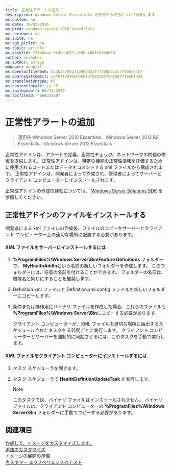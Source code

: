 ```yaml
---
title: 正常性アラートの追加
description: Windows Server Essentials を使用する方法について説明します
ms.custom: na
ms.date: 10/03/2016
ms.prod: windows-server-2016-essentials
ms.reviewer: na
ms.suite: na
ms.tgt_pltfrm: na
ms.topic: article
ms.assetid: 270e0aac-dc42-46f3-a20b-a68ffbded06d
author: nnamuhcs
ms.author: coreyp
manager: dongill
ms.openlocfilehash: 8c3ba4746211690ad52f775b8bdc1ccf9b6c74b7
ms.sourcegitcommit: eaf071249b6eb6b1a758b38579a2d87710abfb54
ms.translationtype: MT
ms.contentlocale: ja-JP
ms.lasthandoff: 05/31/2019
ms.locfileid: "66433720"
---
```

# <a name="add-health-alerts"></a>正常性アラートの追加

>適用先:Windows Server 2016 Essentials、Windows Server 2012 R2 Essentials、Windows Server 2012 Essentials

正常性アドインは、アラートの定義、正常性チェック、ネットワークの問題の修復を提供します。 正常性アドインは、特定の機能の正常性情報を評価するために使用されるコードまたはデータをコメントする xml ファイルから構成されます。 正常性アドインは、開発者によって作成され、管理者によってサーバーとクライアント コンピューターにインストールされます。  
  
 正常性アドインの作成の詳細については、 [Windows Server Solutions SDK](https://go.microsoft.com/fwlink/?LinkID=248648) を参照してください。  
  
## <a name="installing-health-add-in-files"></a>正常性アドインのファイルをインストールする  
 開発者による xml ファイルの作成後、ファイルのコピーをサーバーとクライアント コンピューター上の適切な場所に配置する必要があります。  
  
#### <a name="to-install-the-xml-files-on-the-server"></a>XML ファイルをサーバーにインストールするには  
  
1. **%ProgramFiles%\Windows Server\Bin\Feature Definitions** フォルダーで、 **MyHealthAddIn**という名前の新しいフォルダーを作成します。 このフォルダーには、任意の名前を付けることができます。 フォルダーの名前は、機能名と同じにすることを推奨します。  
  
2. Definition.xml ファイルと Definition.xml.config ファイルを新しいフォルダーにコピーします。  
  
3. 条件または操作用にバイナリ ファイルを作成した場合、これらのファイルも **%ProgramFiles%\Windows Server\Bin**にコピーする必要があります。  
  
   クライアント コンピューターが、XML ファイルを適切な場所に抽出するスケジュールされたタスクを 6 時間ごとに実行します。 クライアント コンピューターとサーバーを強制的に同期させるには、このタスクを手動で実行します。  
  
#### <a name="to-install-the-xml-files-on-the-client-computer"></a>XML ファイルをクライアント コンピューターにインストールするには  
  
1.  タスク スケジューラを開きます。  
  
2.  タスク スケジューラで **HealthDefintionUpdateTask** を実行します。  
  
    > [!NOTE]
    >  このタスクでは、バイナリ ファイルはインストールされません。 バイナリ ファイルは、クライアント コンピューターの **%ProgramFiles%\Windows Server\Bin** フォルダーに手動でコピーする必要があります。  
  
## <a name="see-also"></a>関連項目  
 [作成して、イメージをカスタマイズします。](Creating-and-Customizing-the-Image.md)   
 [追加のカスタマイズ](Additional-Customizations.md)   
 [イメージの展開の準備](Preparing-the-Image-for-Deployment.md)   
 [カスタマー エクスペリエンスのテスト](Testing-the-Customer-Experience.md)
